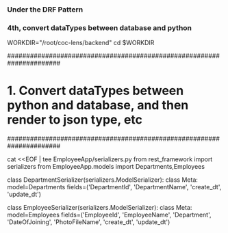 ### Under the DRF Pattern
### 4th, convert dataTypes between database and python

WORKDIR="/root/coc-lens/backend"
cd $WORKDIR


######################################################################
# 1. Convert dataTypes between python and database, and then render to json type, etc
######################################################################

cat <<EOF | tee EmployeeApp/serializers.py
from rest_framework import serializers
from EmployeeApp.models import Departments,Employees

class DepartmentSerializer(serializers.ModelSerializer):
    class Meta:
        model=Departments
        fields=('DepartmentId', 'DepartmentName', 'create_dt', 'update_dt')

class EmployeeSerializer(serializers.ModelSerializer):
    class Meta:
        model=Employees
        fields=('EmployeeId', 'EmployeeName', 'Department', 'DateOfJoining', 'PhotoFileName', 'create_dt', 'update_dt')

